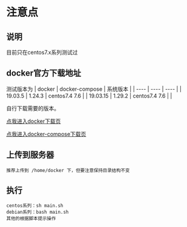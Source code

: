 # 注意点

## 说明
目前只在centos7.x系列测试过


## docker官方下载地址

测试版本为
|  docker   | docker-compose  | 系统版本 |
|  ----  | ----  | ----  |
| 19.03.5  | 1.24.3 | centos7.4 7.6 |
| 19.03.15  | 1.29.2 | centos7.4 7.6 | |



自行下载需要的版本。

[点我进入docker下载页](https://download.docker.com/linux/static/stable/x86_64/)

[点我进入docker-compose下载页](https://github.com/docker/compose/releases)

## 上传到服务器

    推荐上传到 /home/docker 下，但要注意保持目录结构不变

## 执行

    centos系列：sh main.sh
    debian系列：bash main.sh
    其他的根据脚本提示操作
